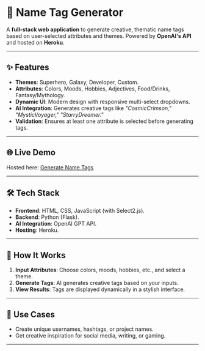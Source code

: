 # 🌌 Name Tag Generator

A **full-stack web application** to generate creative, thematic name tags based on user-selected attributes and themes. Powered by **OpenAI's API** and hosted on **Heroku**.

---

## ✨ Features
- **Themes**: Superhero, Galaxy, Developer, Custom.
- **Attributes**: Colors, Moods, Hobbies, Adjectives, Food/Drinks, Fantasy/Mythology.
- **Dynamic UI**: Modern design with responsive multi-select dropdowns.
- **AI Integration**: Generates creative tags like *"CosmicCrimson," "MysticVoyager," "StarryDreamer."*
- **Validation**: Ensures at least one attribute is selected before generating tags.

---

## 🌐 Live Demo
Hosted here: [Generate Name Tags](https://generate-name-tags-09e17cb18e0d.herokuapp.com/)

---

## 🛠️ Tech Stack
- **Frontend**: HTML, CSS, JavaScript (with Select2.js).
- **Backend**: Python (Flask).
- **AI Integration**: OpenAI GPT API.
- **Hosting**: Heroku.

---

## 🚀 How It Works
1. **Input Attributes**: Choose colors, moods, hobbies, etc., and select a theme.
2. **Generate Tags**: AI generates creative tags based on your inputs.
3. **View Results**: Tags are displayed dynamically in a stylish interface.

---

## 🌟 Use Cases
- Create unique usernames, hashtags, or project names.
- Get creative inspiration for social media, writing, or gaming.

---

